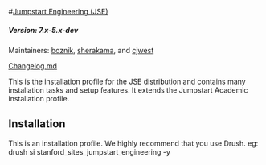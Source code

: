 #[Jumpstart Engineering (JSE)](https://github.com/SU-SWS/stanford_sites_jumpstart_engineering)
##### Version: 7.x-5.x-dev

Maintainers: [boznik](https://github.com/boznik), [sherakama](https://github.com/sherakama), and
[cjwest](https://github.com/cjwest)

[Changelog.md](CHANGELOG.md)

This is the installation profile for the JSE distribution and contains many
installation tasks and setup features. It extends the Jumpstart Academic
installation profile.

Installation
---

This is an installation profile. We highly recommend that you use Drush.
eg: drush si stanford_sites_jumpstart_engineering -y

